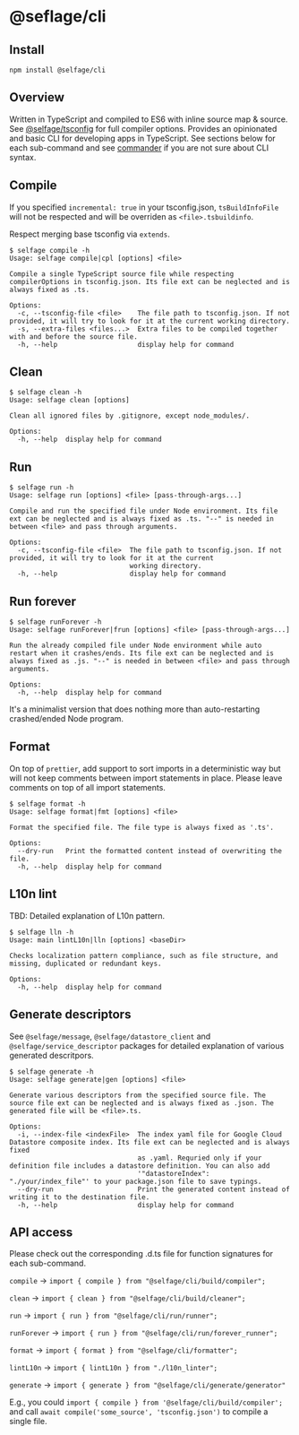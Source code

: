 # @seflage/cli

## Install

`npm install @selfage/cli`

## Overview

Written in TypeScript and compiled to ES6 with inline source map & source. See [@selfage/tsconfig](https://www.npmjs.com/package/@selfage/tsconfig) for full compiler options. Provides an opinionated and basic CLI for developing apps in TypeScript. See sections below for each sub-command and see [commander](https://www.npmjs.com/package/commander) if you are not sure about CLI syntax.

## Compile

If you specified `incremental: true` in your tsconfig.json, `tsBuildInfoFile` will not be respected and will be overriden as `<file>.tsbuildinfo`.

Respect merging base tsconfig via `extends`.

```
$ selfage compile -h
Usage: selfage compile|cpl [options] <file>

Compile a single TypeScript source file while respecting compilerOptions in tsconfig.json. Its file ext can be neglected and is always fixed as .ts.

Options:
  -c, --tsconfig-file <file>    The file path to tsconfig.json. If not provided, it will try to look for it at the current working directory.
  -s, --extra-files <files...>  Extra files to be compiled together with and before the source file.
  -h, --help                    display help for command
```

## Clean

```
$ selfage clean -h
Usage: selfage clean [options]

Clean all ignored files by .gitignore, except node_modules/.

Options:
  -h, --help  display help for command
```

## Run

```
$ selfage run -h
Usage: selfage run [options] <file> [pass-through-args...]

Compile and run the specified file under Node environment. Its file ext can be neglected and is always fixed as .ts. "--" is needed in between <file> and pass through arguments.

Options:
  -c, --tsconfig-file <file>  The file path to tsconfig.json. If not provided, it will try to look for it at the current
                              working directory.
  -h, --help                  display help for command
```

## Run forever

```
$ selfage runForever -h
Usage: selfage runForever|frun [options] <file> [pass-through-args...]

Run the already compiled file under Node environment while auto restart when it crashes/ends. Its file ext can be neglected and is always fixed as .js. "--" is needed in between <file> and pass through arguments.

Options:
  -h, --help  display help for command
```

It's a minimalist version that does nothing more than auto-restarting crashed/ended Node program.

## Format

On top of `prettier`, add support to sort imports in a deterministic way but will not keep comments between import statements in place. Please leave comments on top of all import statements.

```
$ selfage format -h
Usage: selfage format|fmt [options] <file>

Format the specified file. The file type is always fixed as '.ts'.

Options:
  --dry-run   Print the formatted content instead of overwriting the file.
  -h, --help  display help for command
```

## L10n lint

TBD: Detailed explanation of L10n pattern.

```
$ selfage lln -h
Usage: main lintL10n|lln [options] <baseDir>

Checks localization pattern compliance, such as file structure, and missing, duplicated or redundant keys.

Options:
  -h, --help  display help for command
```

## Generate descriptors

See `@selfage/message`, `@selfage/datastore_client` and `@selfage/service_descriptor` packages for detailed explanation of various generated descritpors.

```
$ selfage generate -h
Usage: selfage generate|gen [options] <file>

Generate various descriptors from the specified source file. The source file ext can be neglected and is always fixed as .json. The generated file will be <file>.ts.

Options:
  -i, --index-file <indexFile>  The index yaml file for Google Cloud Datastore composite index. Its file ext can be neglected and is always fixed
                                as .yaml. Requried only if your definition file includes a datastore definition. You can also add
                                '"datastoreIndex": "./your/index_file"' to your package.json file to save typings.
  --dry-run                     Print the generated content instead of writing it to the destination file.
  -h, --help                    display help for command
```

## API access

Please check out the corresponding .d.ts file for function signatures for each sub-command.

`compile` -> `import { compile } from "@selfage/cli/build/compiler";`

`clean` -> `import { clean } from "@selfage/cli/build/cleaner";`

`run` -> `import { run } from "@selfage/cli/run/runner";`

`runForever` -> `import { run } from "@selfage/cli/run/forever_runner";`

`format` -> `import { format } from "@selfage/cli/formatter";`

`lintL10n` -> `import { lintL10n } from "./l10n_linter";`

`generate` -> `import { generate } from "@selfage/cli/generate/generator"`

E.g., you could `import { compile } from '@selfage/cli/build/compiler';` and call `await compile('some_source', 'tsconfig.json')` to compile a single file.
